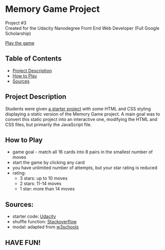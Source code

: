 # Memory Game Project

Project #3<br>
Created for the Udacity Nanodegree Front End Web Developer (Full Google Scholarship)

[Play the game](https://magda-korzeniowska.github.io/fend-project-memory-game/) 

## Table of Contents

* [Project Description](#project-description)
* [How to Play](#how-to-play)
* [Sources](#sources)

## Project Description

Students were given [a starter project](https://github.com/udacity/fend-project-memory-game) with some HTML and CSS styling displaying a static version of the Memory Game project. 
A main goal was to convert this static project into an interactive one, modifying the HTML and CSS files, but primarily the JavaScript file.

## How to Play

- game goal - match all 16 cards into 8 pairs in the smallest number of moves
- start the game by clicking any card
- you have unlimited number of attempts, but your star rating is reduced
- rating: 
  - 3 stars: up to 10 moves
  - 2 stars: 11-14 moves
  - 1 star: more than 14 moves

## Sources:
- starter code: [Udacity](https://github.com/udacity/fend-project-memory-game)
- shuffle function: [Stackoverflow](http://stackoverflow.com/a/2450976)
- modal: adapted from [w3schools](https://www.w3schools.com/howto/howto_css_modals.asp)

## HAVE FUN!
